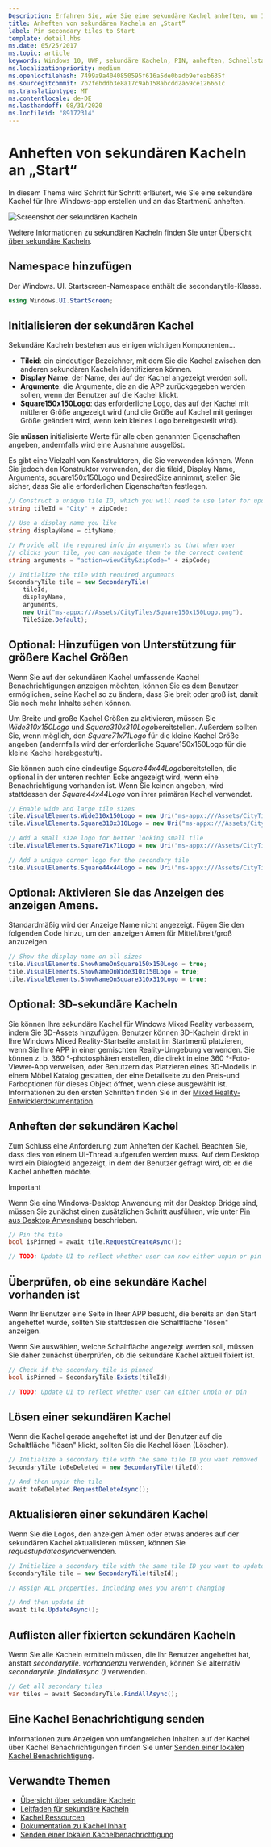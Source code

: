 ```yaml
---
Description: Erfahren Sie, wie Sie eine sekundäre Kachel anheften, um Ihre Windows-APP zu starten.
title: Anheften von sekundären Kacheln an „Start“
label: Pin secondary tiles to Start
template: detail.hbs
ms.date: 05/25/2017
ms.topic: article
keywords: Windows 10, UWP, sekundäre Kacheln, PIN, anheften, Schnellstart, Codebeispiel, Beispiel, "secondarytile"
ms.localizationpriority: medium
ms.openlocfilehash: 7499a9a4040850595f616a5de0badb9efeab635f
ms.sourcegitcommit: 7b2febddb3e8a17c9ab158abcdd2a59ce126661c
ms.translationtype: MT
ms.contentlocale: de-DE
ms.lasthandoff: 08/31/2020
ms.locfileid: "89172314"
---
```

# <a name="pin-secondary-tiles-to-start"></a>Anheften von sekundären Kacheln an „Start“


In diesem Thema wird Schritt für Schritt erläutert, wie Sie eine sekundäre Kachel für Ihre Windows-app erstellen und an das Startmenü anheften.

![Screenshot der sekundären Kacheln](images/secondarytiles.png)

Weitere Informationen zu sekundären Kacheln finden Sie unter [Übersicht über sekundäre Kacheln](secondary-tiles.md).


## <a name="add-namespace"></a>Namespace hinzufügen

Der Windows. UI. Startscreen-Namespace enthält die secondarytile-Klasse.

```csharp
using Windows.UI.StartScreen;
```


## <a name="initialize-the-secondary-tile"></a>Initialisieren der sekundären Kachel

Sekundäre Kacheln bestehen aus einigen wichtigen Komponenten...

* **Tileid**: ein eindeutiger Bezeichner, mit dem Sie die Kachel zwischen den anderen sekundären Kacheln identifizieren können.
* **Display Name**: der Name, der auf der Kachel angezeigt werden soll.
* **Argumente**: die Argumente, die an die APP zurückgegeben werden sollen, wenn der Benutzer auf die Kachel klickt.
* **Square150x150Logo**: das erforderliche Logo, das auf der Kachel mit mittlerer Größe angezeigt wird (und die Größe auf Kachel mit geringer Größe geändert wird, wenn kein kleines Logo bereitgestellt wird).

Sie **müssen** initialisierte Werte für alle oben genannten Eigenschaften angeben, andernfalls wird eine Ausnahme ausgelöst.

Es gibt eine Vielzahl von Konstruktoren, die Sie verwenden können. Wenn Sie jedoch den Konstruktor verwenden, der die tileid, Display Name, Arguments, square150x150Logo und DesiredSize annimmt, stellen Sie sicher, dass Sie alle erforderlichen Eigenschaften festlegen.

```csharp
// Construct a unique tile ID, which you will need to use later for updating the tile
string tileId = "City" + zipCode;

// Use a display name you like
string displayName = cityName;

// Provide all the required info in arguments so that when user
// clicks your tile, you can navigate them to the correct content
string arguments = "action=viewCity&zipCode=" + zipCode;

// Initialize the tile with required arguments
SecondaryTile tile = new SecondaryTile(
    tileId,
    displayName,
    arguments,
    new Uri("ms-appx:///Assets/CityTiles/Square150x150Logo.png"),
    TileSize.Default);
```


## <a name="optional-add-support-for-larger-tile-sizes"></a>Optional: Hinzufügen von Unterstützung für größere Kachel Größen

Wenn Sie auf der sekundären Kachel umfassende Kachel Benachrichtigungen anzeigen möchten, können Sie es dem Benutzer ermöglichen, seine Kachel so zu ändern, dass Sie breit oder groß ist, damit Sie noch mehr Inhalte sehen können.

Um Breite und große Kachel Größen zu aktivieren, müssen Sie *Wide310x150Logo* und *Square310x310Logo*bereitstellen. Außerdem sollten Sie, wenn möglich, den *Square71x71Logo* für die kleine Kachel Größe angeben (andernfalls wird der erforderliche Square150x150Logo für die kleine Kachel herabgestuft).

Sie können auch eine eindeutige *Square44x44Logo*bereitstellen, die optional in der unteren rechten Ecke angezeigt wird, wenn eine Benachrichtigung vorhanden ist. Wenn Sie keinen angeben, wird stattdessen der *Square44x44Logo* von ihrer primären Kachel verwendet.

```csharp
// Enable wide and large tile sizes
tile.VisualElements.Wide310x150Logo = new Uri("ms-appx:///Assets/CityTiles/Wide310x150Logo.png");
tile.VisualElements.Square310x310Logo = new Uri("ms-appx:///Assets/CityTiles/Square310x310Logo.png");

// Add a small size logo for better looking small tile
tile.VisualElements.Square71x71Logo = new Uri("ms-appx:///Assets/CityTiles/Square71x71Logo.png");

// Add a unique corner logo for the secondary tile
tile.VisualElements.Square44x44Logo = new Uri("ms-appx:///Assets/CityTiles/Square44x44Logo.png");
```


## <a name="optional-enable-showing-the-display-name"></a>Optional: Aktivieren Sie das Anzeigen des anzeigen Amens.

Standardmäßig wird der Anzeige Name nicht angezeigt. Fügen Sie den folgenden Code hinzu, um den anzeigen Amen für Mittel/breit/groß anzuzeigen.

```csharp
// Show the display name on all sizes
tile.VisualElements.ShowNameOnSquare150x150Logo = true;
tile.VisualElements.ShowNameOnWide310x150Logo = true;
tile.VisualElements.ShowNameOnSquare310x310Logo = true;
```


## <a name="optional-3d-secondary-tiles"></a>Optional: 3D-sekundäre Kacheln
Sie können Ihre sekundäre Kachel für Windows Mixed Reality verbessern, indem Sie 3D-Assets hinzufügen. Benutzer können 3D-Kacheln direkt in Ihre Windows Mixed Reality-Startseite anstatt im Startmenü platzieren, wenn Sie Ihre APP in einer gemischten Reality-Umgebung verwenden. Sie können z. b. 360 °-photosphären erstellen, die direkt in eine 360 °-Foto-Viewer-App verweisen, oder Benutzern das Platzieren eines 3D-Modells in einem Möbel Katalog gestatten, der eine Detailseite zu den Preis-und Farboptionen für dieses Objekt öffnet, wenn diese ausgewählt ist. Informationen zu den ersten Schritten finden Sie in der [Mixed Reality-Entwicklerdokumentation](https://developer.microsoft.com/windows/mixed-reality/implementing_3d_deep_links_for_your_app_in_the_windows_mixed_reality_home).



## <a name="pin-the-secondary-tile"></a>Anheften der sekundären Kachel

Zum Schluss eine Anforderung zum Anheften der Kachel. Beachten Sie, dass dies von einem UI-Thread aufgerufen werden muss. Auf dem Desktop wird ein Dialogfeld angezeigt, in dem der Benutzer gefragt wird, ob er die Kachel anheften möchte.

> [!IMPORTANT]
> Wenn Sie eine Windows-Desktop Anwendung mit der Desktop Bridge sind, müssen Sie zunächst einen zusätzlichen Schritt ausführen, wie unter [Pin aus Desktop Anwendung](secondary-tiles-desktop-pinning.md) beschrieben.

```csharp
// Pin the tile
bool isPinned = await tile.RequestCreateAsync();

// TODO: Update UI to reflect whether user can now either unpin or pin
```


## <a name="check-if-a-secondary-tile-exists"></a>Überprüfen, ob eine sekundäre Kachel vorhanden ist

Wenn Ihr Benutzer eine Seite in Ihrer APP besucht, die bereits an den Start angeheftet wurde, sollten Sie stattdessen die Schaltfläche "lösen" anzeigen.

Wenn Sie auswählen, welche Schaltfläche angezeigt werden soll, müssen Sie daher zunächst überprüfen, ob die sekundäre Kachel aktuell fixiert ist.

```csharp
// Check if the secondary tile is pinned
bool isPinned = SecondaryTile.Exists(tileId);

// TODO: Update UI to reflect whether user can either unpin or pin
```


## <a name="unpinning-a-secondary-tile"></a>Lösen einer sekundären Kachel

Wenn die Kachel gerade angeheftet ist und der Benutzer auf die Schaltfläche "lösen" klickt, sollten Sie die Kachel lösen (Löschen).

```csharp
// Initialize a secondary tile with the same tile ID you want removed
SecondaryTile toBeDeleted = new SecondaryTile(tileId);

// And then unpin the tile
await toBeDeleted.RequestDeleteAsync();
```


## <a name="updating-a-secondary-tile"></a>Aktualisieren einer sekundären Kachel

Wenn Sie die Logos, den anzeigen Amen oder etwas anderes auf der sekundären Kachel aktualisieren müssen, können Sie *requestupdateasync*verwenden.

```csharp
// Initialize a secondary tile with the same tile ID you want to update
SecondaryTile tile = new SecondaryTile(tileId);

// Assign ALL properties, including ones you aren't changing

// And then update it
await tile.UpdateAsync();
```


## <a name="enumerating-all-pinned-secondary-tiles"></a>Auflisten aller fixierten sekundären Kacheln

Wenn Sie alle Kacheln ermitteln müssen, die Ihr Benutzer angeheftet hat, anstatt *secondarytile. vorhanden*zu verwenden, können Sie alternativ *secondarytile. findallasync ()* verwenden.

```csharp
// Get all secondary tiles
var tiles = await SecondaryTile.FindAllAsync();
```


## <a name="send-a-tile-notification"></a>Eine Kachel Benachrichtigung senden

Informationen zum Anzeigen von umfangreichen Inhalten auf der Kachel über Kachel Benachrichtigungen finden Sie unter [Senden einer lokalen Kachel Benachrichtigung](sending-a-local-tile-notification.md).


## <a name="related"></a>Verwandte Themen

* [Übersicht über sekundäre Kacheln](secondary-tiles.md)
* [Leitfaden für sekundäre Kacheln](secondary-tiles-guidance.md)
* [Kachel Ressourcen](../../style/app-icons-and-logos.md)
* [Dokumentation zu Kachel Inhalt](create-adaptive-tiles.md)
* [Senden einer lokalen Kachelbenachrichtigung](sending-a-local-tile-notification.md)